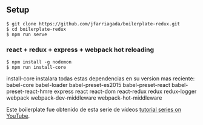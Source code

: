 ## Setup
```shell
$ git clone https://github.com/jfarriagada/boilerplate-redux.git
$ cd boilerplate-redux
$ npm run serve
```

### react + redux + express + webpack hot reloading

```shell
$ npm install -g nodemon
$ npm run install-core
```
install-core instalara todas estas dependencias en su version mas reciente:
babel-core babel-loader babel-preset-es2015 babel-preset-react babel-preset-react-hmre express react react-dom react-redux redux redux-logger webpack webpack-dev-middleware webpack-hot-middleware

Este boilerplate fue obtenido de esta serie de vídeos
[tutorial series on YouTube](https://www.youtube.com/playlist?list=PLQDnxXqV213JJFtDaG0aE9vqvp6Wm7nBg).
